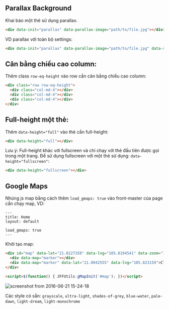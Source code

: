 ## Parallax Background

Khai báo một thẻ sử dụng parallax.

```html
<div data-init="parallax" data-parallax-image="path/to/file.jpg"></div>
```

VD parallax với toàn bộ settings:

```html
<div data-init="parallax" data-parallax-image="path/to/file.jpg" data-speed="2" data-parallax-fadeout="true"></div>
```

## Cân bằng chiều cao column:

Thêm class `row-eq-height` vào row cần cân bằng chiều cao column:

```html
<div class="row row-eq-height">
  <div class="col-md-4"></div>
  <div class="col-md-4"></div>
  <div class="col-md-4"></div>
</div>
```

## Full-height một thẻ:

Thêm `data-height="full"` vào thẻ cần full-height:

```html
<div data-height="full"></div>
```

Lưu ý: Full-height khác với fullscreen và chỉ chạy với thẻ đầu tiên được gọi trong một trang.
Để sử dụng fullscreen với một thẻ sử dụng: `data-height="fullscreen"`:

```html
<div data-height="fullscreen"></div>
```

## Google Maps

Nhúng js map bằng cách thêm `load_gmaps: true` vào front-master của page cần chạy map, VD:

```
---
title: Home
layout: default

load_gmaps: true
---
```

Khởi tạo map:

```html
<div id="map" data-lat="21.0227358" data-lng="105.8194541" data-zoom="13" data-style="light-monochrome" style="height: 350px;">
  <div data-map="marker"></div>
  <div data-map="marker" data-lat="21.0042555" data-lng="105.823159">Click me!</div>
</div>

<script>$(function() { JFFUtils.gMapInit('#map'); })</script>
```

![screenshot from 2016-06-21 15-24-18](https://cloud.githubusercontent.com/assets/1529454/16222957/057bb878-37c5-11e6-8c38-2b8da1a41efa.png)


Các style có sẵn: `grayscale`, `ultra-light`, `shades-of-grey`, `blue-water`, `pale-dawn`, `light-dream`, `light-monochrome`


